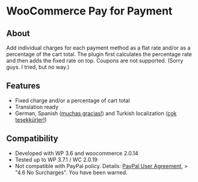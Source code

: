 WooCommerce Pay for Payment
===========================

About
-----
Add individual charges for each payment method as a flat rate and/or as a percentage of the cart total.
The plugin first calculates the percentage rate and then adds the fixed rate on top.
Coupons are not supported. (Sorry guys. I tried, but no way.)

Features
--------
- Fixed charge and/or a percentage of cart total
- Translation ready
- German, Spanish ([muchas graçias!](https://github.com/GosserBox)) and Turkish localization ([çok teşekkürler!](https://github.com/TRRF))

Compatibility
-------------
- Developed with WP 3.6 and woocommerce 2.0.14
- Tested up to WP 3.7.1 / WC 2.0.19
- Not compatible with PayPal policy. Details: [PayPal User Agreement](https://www.paypal.com/webapps/mpp/ua/useragreement-full?country.x=US&locale.x=en_US#4), > "4.6 No Surcharges". You have been warned.

